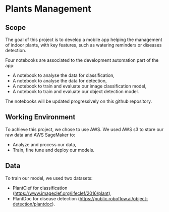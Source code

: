 # Plants Management

## Scope
The goal of this project is to develop a mobile app helping the management of indoor plants, with key features, such as watering reminders or diseases detection.

Four notebooks are associated to the development automation part of the app:
* A notebook to analyse the data for classification,
* A notebook to analyse the data for detection,
* A notebook to train and evaluate our image classification model,
* A notebook to train and evaluate our object detection model.

The notebooks will be updated progressively on this github repository.

## Working Environment
To achieve this project, we chose to use AWS. We used AWS s3 to store our raw data and AWS SageMaker to:
* Analyze and process our data,
* Train, fine tune and deploy our models.

## Data

To train our model, we used two datasets:
* PlantClef for classification (https://www.imageclef.org/lifeclef/2016/plant),
* PlantDoc for disease detection (https://public.roboflow.ai/object-detection/plantdoc).
